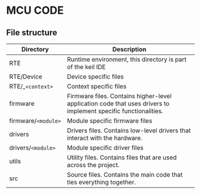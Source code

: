 # MCU CODE

## File structure

| Directory | Description |
| --- | --- |
| RTE | Runtime environment, this directory is part of the keil IDE |
| RTE/Device | Device specific files |
| RTE/_`<context>` | Context specific files |
| firmware | Firmware files. Contains higher-level application code that uses drivers to implement specific functionalities. |
| firmware/`<module>` | Module specific firmware files |
| drivers | Drivers files. Contains low-level drivers that interact with the hardware. |
| drivers/`<module>` | Module specific driver files |
| utils | Utility files. Contains files that are used across the project. |
| src | Source files. Contains the main code that ties everything together. |

